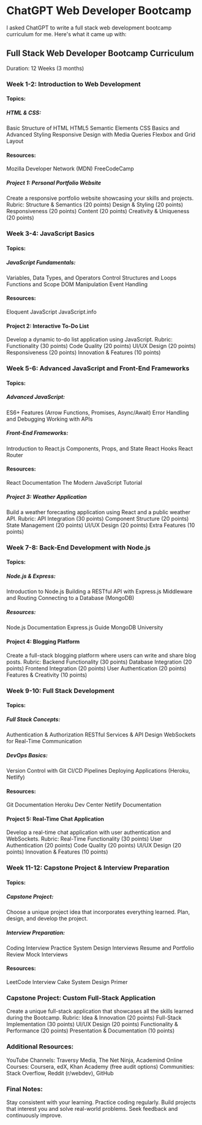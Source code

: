 # ChatGPT Web Developer Bootcamp
I asked ChatGPT to write a full stack web development bootcamp curriculum for me. Here's what it came up with:

## Full Stack Web Developer Bootcamp Curriculum
Duration: 12 Weeks (3 months)

### Week 1-2: Introduction to Web Development
#### Topics:
##### HTML & CSS:
Basic Structure of HTML
HTML5 Semantic Elements
CSS Basics and Advanced Styling
Responsive Design with Media Queries
Flexbox and Grid Layout
#### Resources:
Mozilla Developer Network (MDN)
FreeCodeCamp
##### Project 1: Personal Portfolio Website
Create a responsive portfolio website showcasing your skills and projects.
Rubric:
Structure & Semantics (20 points)
Design & Styling (20 points)
Responsiveness (20 points)
Content (20 points)
Creativity & Uniqueness (20 points)

### Week 3-4: JavaScript Basics
#### Topics:
##### JavaScript Fundamentals:
Variables, Data Types, and Operators
Control Structures and Loops
Functions and Scope
DOM Manipulation
Event Handling
#### Resources:
Eloquent JavaScript
JavaScript.info
#### Project 2: Interactive To-Do List
Develop a dynamic to-do list application using JavaScript.
Rubric:
Functionality (30 points)
Code Quality (20 points)
UI/UX Design (20 points)
Responsiveness (20 points)
Innovation & Features (10 points)

### Week 5-6: Advanced JavaScript and Front-End Frameworks
#### Topics:
##### Advanced JavaScript:
ES6+ Features (Arrow Functions, Promises, Async/Await)
Error Handling and Debugging
Working with APIs
##### Front-End Frameworks:
Introduction to React.js
Components, Props, and State
React Hooks
React Router
#### Resources:
React Documentation
The Modern JavaScript Tutorial
##### Project 3: Weather Application
Build a weather forecasting application using React and a public weather API.
Rubric:
API Integration (30 points)
Component Structure (20 points)
State Management (20 points)
UI/UX Design (20 points)
Extra Features (10 points)

### Week 7-8: Back-End Development with Node.js
#### Topics:
##### Node.js & Express:
Introduction to Node.js
Building a RESTful API with Express.js
Middleware and Routing
Connecting to a Database (MongoDB)
##### Resources:
Node.js Documentation
Express.js Guide
MongoDB University
#### Project 4: Blogging Platform
Create a full-stack blogging platform where users can write and share blog posts.
Rubric:
Backend Functionality (30 points)
Database Integration (20 points)
Frontend Integration (20 points)
User Authentication (20 points)
Features & Creativity (10 points)

### Week 9-10: Full Stack Development
#### Topics:
##### Full Stack Concepts:
Authentication & Authorization
RESTful Services & API Design
WebSockets for Real-Time Communication
##### DevOps Basics:
Version Control with Git
CI/CD Pipelines
Deploying Applications (Heroku, Netlify)
#### Resources:
Git Documentation
Heroku Dev Center
Netlify Documentation
#### Project 5: Real-Time Chat Application
Develop a real-time chat application with user authentication and WebSockets.
Rubric:
Real-Time Functionality (30 points)
User Authentication (20 points)
Code Quality (20 points)
UI/UX Design (20 points)
Innovation & Features (10 points)

### Week 11-12: Capstone Project & Interview Preparation
#### Topics:
##### Capstone Project:
Choose a unique project idea that incorporates everything learned.
Plan, design, and develop the project.
##### Interview Preparation:
Coding Interview Practice
System Design Interviews
Resume and Portfolio Review
Mock Interviews
#### Resources:
LeetCode
Interview Cake
System Design Primer

### Capstone Project: Custom Full-Stack Application
Create a unique full-stack application that showcases all the skills learned during the Bootcamp.
Rubric:
Idea & Innovation (20 points)
Full-Stack Implementation (30 points)
UI/UX Design (20 points)
Functionality & Performance (20 points)
Presentation & Documentation (10 points)

### Additional Resources:
YouTube Channels: Traversy Media, The Net Ninja, Academind
Online Courses: Coursera, edX, Khan Academy (free audit options)
Communities: Stack Overflow, Reddit (r/webdev), GitHub

### Final Notes:
Stay consistent with your learning.
Practice coding regularly.
Build projects that interest you and solve real-world problems.
Seek feedback and continuously improve.
